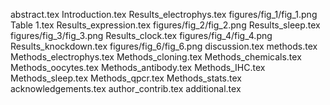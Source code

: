 abstract.tex
Introduction.tex
Results_electrophys.tex
figures/fig_1/fig_1.png
Table 1.tex
Results_expression.tex
figures/fig_2/fig_2.png
Results_sleep.tex
figures/fig_3/fig_3.png
Results_clock.tex
figures/fig_4/fig_4.png
Results_knockdown.tex
figures/fig_6/fig_6.png
discussion.tex
methods.tex
Methods_electrophys.tex
Methods_cloning.tex
Methods_chemicals.tex
Methods_oocytes.tex
Methods_antibody.tex
Methods_IHC.tex
Methods_sleep.tex
Methods_qpcr.tex
Methods_stats.tex
acknowledgements.tex
author_contrib.tex
additional.tex